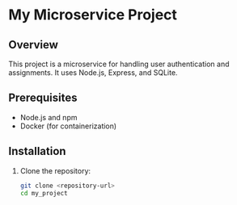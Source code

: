 # My Microservice Project

## Overview

This project is a microservice for handling user authentication and assignments. It uses Node.js, Express, and SQLite.

## Prerequisites

- Node.js and npm
- Docker (for containerization)

## Installation

1. Clone the repository:

   ```bash
   git clone <repository-url>
   cd my_project
